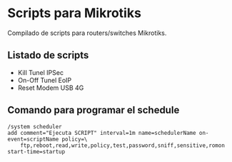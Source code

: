 # Scripts para Mikrotiks
Compilado de scripts para routers/switches Mikrotiks.

## Listado de scripts
* Kill Tunel IPSec
* On-Off Tunel EoIP
* Reset Modem USB 4G

## Comando para programar el schedule
```
/system scheduler
add comment="Ejecuta SCRIPT" interval=1m name=schedulerName on-event=scriptName policy=\
    ftp,reboot,read,write,policy,test,password,sniff,sensitive,romon start-time=startup
```
